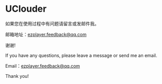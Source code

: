 # UClouder

如果您在使用过程中有问题请留言或发邮件我。

邮箱地址：ezplayer.feedback@qq.com

谢谢!

If you have any questions, please leave a message or send me an email.

Email：ezplayer.feedback@qq.com

Thank you!
